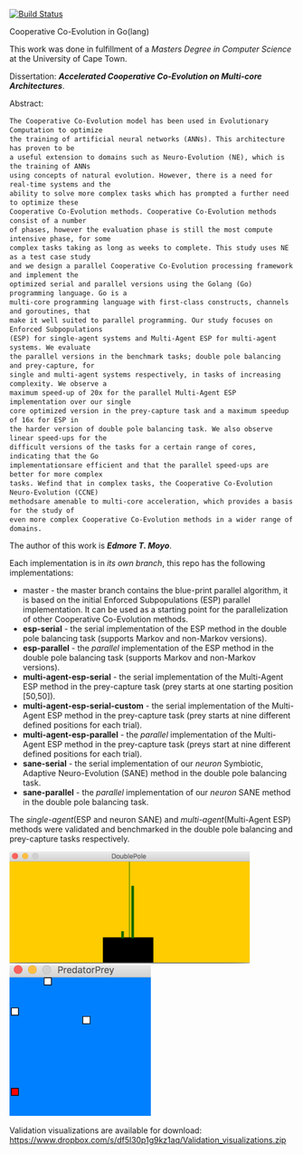 [![Build Status](https://travis-ci.com/edmore/cooperative-coevolution.svg?token=qCqiUCDFN1395pnZuyJY&branch=master)](https://magnum.travis-ci.com/edmore/cooperative-coevolution)

Cooperative Co-Evolution in Go(lang)

This work was done in fulfillment of a _Masters Degree in Computer Science_ at the University of Cape Town.

Dissertation: **_Accelerated Cooperative Co-Evolution on Multi-core Architectures_**.

Abstract:

```
The Cooperative Co-Evolution model has been used in Evolutionary Computation to optimize
the training of artificial neural networks (ANNs). This architecture has proven to be
a useful extension to domains such as Neuro-Evolution (NE), which is the training of ANNs
using concepts of natural evolution. However, there is a need for real-time systems and the
ability to solve more complex tasks which has prompted a further need to optimize these
Cooperative Co-Evolution methods. Cooperative Co-Evolution methods consist of a number
of phases, however the evaluation phase is still the most compute intensive phase, for some
complex tasks taking as long as weeks to complete. This study uses NE as a test case study
and we design a parallel Cooperative Co-Evolution processing framework and implement the
optimized serial and parallel versions using the Golang (Go) programming language. Go is a
multi-core programming language with first-class constructs, channels and goroutines, that
make it well suited to parallel programming. Our study focuses on Enforced Subpopulations
(ESP) for single-agent systems and Multi-Agent ESP for multi-agent systems. We evaluate
the parallel versions in the benchmark tasks; double pole balancing and prey-capture, for
single and multi-agent systems respectively, in tasks of increasing complexity. We observe a
maximum speed-up of 20x for the parallel Multi-Agent ESP implementation over our single
core optimized version in the prey-capture task and a maximum speedup of 16x for ESP in
the harder version of double pole balancing task. We also observe linear speed-ups for the
difficult versions of the tasks for a certain range of cores, indicating that the Go
implementationsare efficient and that the parallel speed-ups are better for more complex
tasks. Wefind that in complex tasks, the Cooperative Co-Evolution Neuro-Evolution (CCNE)
methodsare amenable to multi-core acceleration, which provides a basis for the study of
even more complex Cooperative Co-Evolution methods in a wider range of domains.
```

The author of this work is **_Edmore T. Moyo_**.

Each implementation is in _its own branch_, this repo has the following implementations:

- master - the master branch contains the blue-print parallel algorithm, it is based on the initial Enforced Subpopulations (ESP) parallel implementation. It can be used as a starting point for the parallelization of other Cooperative Co-Evolution methods.
- **esp-serial** - the serial implementation of the ESP method in the double pole balancing task (supports Markov and non-Markov versions).
- **esp-parallel** - the _parallel_ implementation of the ESP method in the double pole balancing task  (supports Markov and non-Markov versions).
-  **multi-agent-esp-serial** - the serial implementation of the Multi-Agent ESP method in the prey-capture task (prey starts at one starting position [50,50]).
- **multi-agent-esp-serial-custom** - the serial implementation of the Multi-Agent ESP method in the prey-capture task (prey starts at nine different defined positions for each trial).
- **multi-agent-esp-parallel** - the _parallel_ implementation of the Multi-Agent ESP method in the prey-capture task (preys start at nine different defined positions for each trial).
- **sane-serial** - the serial implementation of our _neuron_ Symbiotic, Adaptive Neuro-Evolution (SANE) method in the double pole balancing task.
- **sane-parallel** - the _parallel_ implementation of our _neuron_ SANE method in the double pole balancing task.


The _single-agent_(ESP and neuron SANE) and _multi-agent_(Multi-Agent ESP) methods were validated and benchmarked in the double pole balancing and prey-capture tasks respectively.

<img src="validation_screenshots/validation_esp_serial_2a_cartpole.png" width="425"/> <img src="validation_screenshots/validation_pursuit_evasion.png" width="250"/>

Validation visualizations are available for download: https://www.dropbox.com/s/df5l30p1g9kz1aq/Validation_visualizations.zip
